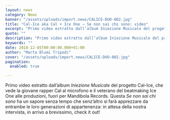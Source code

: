 ```yaml
---
layout: news
category: News
banner: "/assets/uploads/import.news/CALICE-DUO-002.jpg"
title: "Cal-Ice aka Cal + Ice One – Se non sai chi sono: video"
excerpt: "Primo video estratto dall’album Iniezione Musicale del progetto Cal-Ice, che vede la giovane rapper Cal al microfono e il veterano del beatmaking Ice One alle produzioni, fuori per Mandibola Records. Questa Se non sai chi sono ha un sapore senza tempo che senz’altro si farà apprezzare da entrambe le loro generazioni di appartenenza: in attesa [&hellip"
quote: ""
description: "Primo video estratto dall’album Iniezione Musicale del progetto Cal-Ice, che vede la giovane rapper Cal al microfono e il veterano del beatmaking Ice One alle produzioni, fuori per Mandibola Records. Questa Se non sai chi sono ha un sapore senza tempo che senz’altro si farà apprezzare da entrambe le loro generazioni di appartenenza: in attesa [&hellip"
keywords: ""
date: 2018-12-05T00:00:00.000+01:00
author: "Marta Blumi Tripodi"
cover: "/assets/uploads/import.news/CALICE-DUO-002.jpg"
pagination:
  enabled: true

---
```


Primo video estratto dall’album _Iniezione Musicale_ del progetto Cal-Ice, che vede la giovane rapper Cal al microfono e il veterano del beatmaking Ice One alle produzioni, fuori per Mandibola Records. Questa _Se non sai chi sono_ ha un sapore senza tempo che senz’altro si farà apprezzare da entrambe le loro generazioni di appartenenza: in attesa della nostra intervista, in arrivo a brevissimo, check it out!